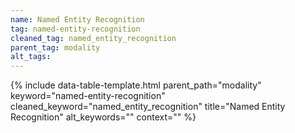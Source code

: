 ```yaml
---
name: Named Entity Recognition
tag: named-entity-recognition
cleaned_tag: named_entity_recognition
parent_tag: modality
alt_tags: 
---
```


{% include data-table-template.html 
  parent_path="modality" 
  keyword="named-entity-recognition" 
  cleaned_keyword="named_entity_recognition" 
  title="Named Entity Recognition"
  alt_keywords=""
  context=""
%}

